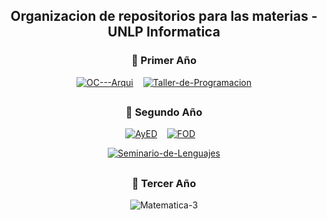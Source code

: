 <h2 align="center"> Organizacion de repositorios para las materias - UNLP Informatica </h2>


<h3 align="center">📘 Primer Año</h3>

<div align="center">

[![OC---Arqui](https://denvercoder1-github-readme-stats.vercel.app/api/pin/?username=AgusZK&repo=Oc---Arqui&theme=midnight-purple&bg_color=0B1120&icon_color=3CA4FF&title_color=7FDBFF&text_color=FFFFFF&show_icons=false&border_color=1E90FF)](https://github.com/AgusZK/OC---Arqui.git)&nbsp;&nbsp;&nbsp; [![Taller-de-Programacion](https://denvercoder1-github-readme-stats.vercel.app/api/pin/?username=AgusZK&repo=Taller-de-Programacion&theme=midnight-purple&bg_color=0B1120&icon_color=3CA4FF&title_color=7FDBFF&text_color=FFFFFF&show_icons=false&border_color=1E90FF)](https://github.com/AgusZK/Taller-de-Programacion)

</div>

<h2 align="center"></h2>

<h3 align="center">📘 Segundo Año</h3>

<div align="center">

  [![AyED](https://denvercoder1-github-readme-stats.vercel.app/api/pin/?username=AgusZK&repo=AyED&theme=midnight-purple&bg_color=0B1120&icon_color=3CA4FF&title_color=7FDBFF&text_color=FFFFFF&show_icons=false&border_color=1E90FF)](https://github.com/AgusZK/AyED)&nbsp;&nbsp;&nbsp; [![FOD](https://denvercoder1-github-readme-stats.vercel.app/api/pin/?username=AgusZK&repo=FOD&theme=midnight-purple&bg_color=0B1120&icon_color=3CA4FF&title_color=7FDBFF&text_color=FFFFFF&show_icons=false&border_color=1E90FF)](https://github.com/AgusZK/FOD)&nbsp;&nbsp;&nbsp;

  [![Seminario-de-Lenguajes](https://denvercoder1-github-readme-stats.vercel.app/api/pin/?username=AgusZK&repo=Seminario-de-Lenguajes&theme=midnight-purple&bg_color=0B1120&icon_color=3CA4FF&title_color=7FDBFF&text_color=FFFFFF&show_icons=false&border_color=1E90FF)](https://github.com/AgusZK/Seminario-de-Lenguajes)

</div>

<h2 align="center"></h2>

<h3 align="center">📘 Tercer Año </h3>

<div align="center">

  ![Matematica-3](https://denvercoder1-github-readme-stats.vercel.app/api/pin/?username=AgusZK&repo=Matematica-3&theme=midnight-purple&bg_color=0B1120&icon_color=3CA4FF&title_color=7FDBFF&text_color=FFFFFF&show_icons=false&border_color=1E90FF)

</div>
